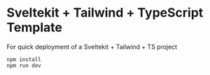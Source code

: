 # Sveltekit + Tailwind + TypeScript Template #
For quick deployment of a Sveltekit + Tailwind + TS project

```
npm install
npm run dev
```
